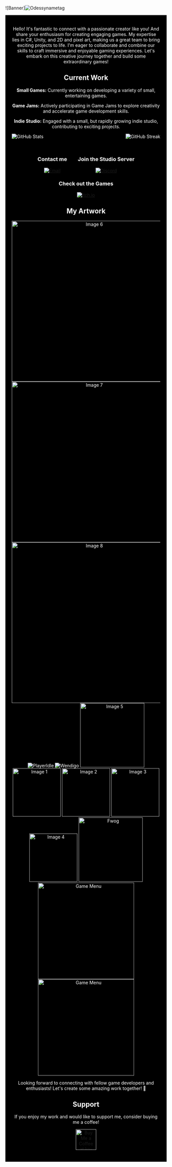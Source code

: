 ![Banner]![Odessynametag](https://github.com/odessy3509/odessy3509/assets/137520021/eb6ccd55-9351-4e17-9c3a-ff6d69d6584c)
<div align="center" style="background-color: black; color: white; padding: 20px;">

<div align="center">

Hello! It's fantastic to connect with a passionate creator like you! And share your enthusiasm for creating engaging games. My expertise lies in C#, Unity, and 2D and pixel art, making us a great team to bring exciting projects to life. I'm eager to collaborate and combine our skills to craft immersive and enjoyable gaming experiences. Let's embark on this creative journey together and build some extraordinary games!
</div>

## Current Work

**Small Games:** Currently working on developing a variety of small, entertaining games.
  
 **Game Jams:** Actively participating in Game Jams to explore creativity and accelerate game development skills.

**Indie Studio:** Engaged with a small, but rapidly growing indie studio, contributing to exciting projects.

<div style="display: flex; justify-content: space-between;">
  <img src="https://github-readme-stats.vercel.app/api?username=odessy3509&show_icons=true&theme=radical" alt="GitHub Stats">
  <!-- Use the Contributions widget -->
  <img src="https://github-readme-streak-stats.herokuapp.com/?user=odessy3509&theme=radical" alt="GitHub Streak">
</div>

##




<div align="center">
  <div style="display: inline-block; text-align: center; margin: 0 15px;">
    <h3>Contact me</h3>
    <a href="mailto:odessy3509@gmail.com">
      <img src="https://img.shields.io/badge/Gmail-%40odessy3509@gmail.com-yellow?style=for-the-badge&logo=gmail&logoColor=red&color=yellow" alt="Email">
    </a>
  </div>

  <div style="display: inline-block; text-align: center; margin: 0 15px;">
    <h3>Join the Studio Server</h3>
    <a href="https://discord.gg/rgxjqPpJ">
      <img src="https://img.shields.io/badge/Discord-odessy3509-blue?style=for-the-badge&logo=discord&logoColor=white&color=7289da" alt="Discord">
    </a>
  </div>

  <div style="display: inline-block; text-align: center; margin: 0 15px;">
    <h3>Check out the Games</h3>
    <a href="https://odessy.itch.io/">
      <img src="https://img.shields.io/badge/itch.io-odessy-red?style=for-the-badge&logo=itch.io&logoColor=white&color=ff0000" alt="itch.io">
    </a>
  </div>
</div>












## My Artwork

  
<img src="https://github.com/odessy3509/odessy3509/assets/137520021/032e91c3-8eda-4b23-9d6e-2834e6a0239c.png" width="500" alt="Image 6">
<img src="https://github.com/odessy3509/odessy3509/assets/137520021/07c259e1-7919-4790-a43f-073d372e6f69.png" width="500" alt="Image 7">
<img src="https://github.com/odessy3509/odessy3509/assets/137520021/6883d2d7-7bdf-4f07-90ec-b2dc5f7915dd.png" width="500" alt="Image 8">

<img src="https://github.com/odessy3509/odessy3509/assets/137520021/259d3031-bd33-47c2-92ad-b3397c347945" alt="PlayerIdle">
<img src="https://github.com/odessy3509/odessy3509/assets/137520021/2906003f-cdfd-4d80-982f-5871e9f6f890" alt="Wendigo">

<img src="https://github.com/odessy3509/odessy3509/assets/137520021/f7385e67-3fdc-4281-8cc5-b795ca40055e.gif" width="200" alt="Image 5">

<img src="https://i.gyazo.com/421be63b9f0484e2b3e091f1a305066f.gif" width="150" alt="Image 1">
<img src="https://i.gyazo.com/87f5f89b6c8015dc8fb44e504d0a234e.gif" width="150" alt="Image 2">
<img src="https://i.gyazo.com/9406abee664760b76d9ac888a309dcb6.gif" width="150" alt="Image 3">
<img src="https://i.gyazo.com/97ac69f8357fd372face675541328229.gif" width="150" alt="Image 4">

<img src="https://github.com/odessy3509/Odessy.github.io/assets/137520021/f105a05b-aaf0-4c8a-be51-12f712041375.png" alt="Fwog" width="200">
<img src="https://github.com/odessy3509/Odessy.github.io/assets/137520021/ac0ee750-45c5-4042-9713-c11c097339be.png" alt="Game Menu" width="300">
<img src="https://gyazo.com/e7cdc206cfbd502902ac33870c7bb1a2.png" alt="Game Menu" width="300">









Looking forward to connecting with fellow game developers and enthusiasts! Let's create some amazing work together! 🚀

## Support

If you enjoy my work and would like to support me, consider buying me a coffee!

<div align="center">
  <a href='https://ko-fi.com/odessy' target='_blank'>
    <img height='64' style='border:0px;height:64px;' src='https://storage.ko-fi.com/cdn/kofi1.png?v=3' border='0' alt='Buy Me a Coffee at ko-fi.com' />
  </a>
</div>

<br/>



